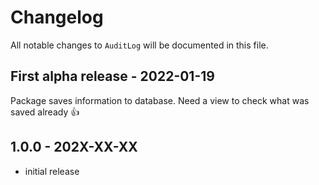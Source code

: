 # Changelog

All notable changes to `AuditLog` will be documented in this file.

## First alpha release - 2022-01-19

Package saves information to database.
Need a view to check what was saved already 👍

## 1.0.0 - 202X-XX-XX

- initial release
